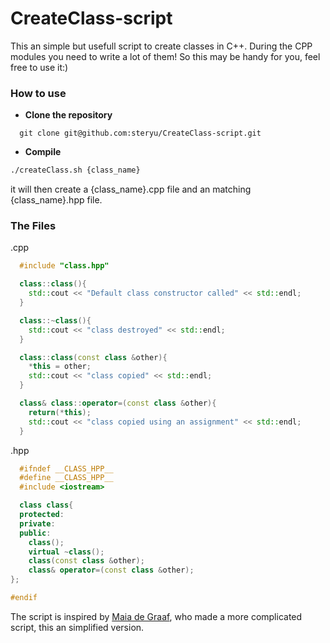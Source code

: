 # CreateClass-script

This an simple but usefull script to create classes in C++. 
During the CPP modules you need to write a lot of them! So this may be handy for you, feel free to use it:)

### **How to use**
- **Clone the repository**
```
  git clone git@github.com:steryu/CreateClass-script.git
```
- **Compile**
``` sh
./createClass.sh {class_name}
```
it will then create a {class_name}.cpp file and an matching {class_name}.hpp file.

### **The Files**

.cpp
``` cpp
  #include "class.hpp"

  class::class(){
    std::cout << "Default class constructor called" << std::endl;
  }

  class::~class(){
    std::cout << "class destroyed" << std::endl;
  }

  class::class(const class &other){
    *this = other;
    std::cout << "class copied" << std::endl;
  }

  class& class::operator=(const class &other){
    return(*this);
    std::cout << "class copied using an assignment" << std::endl;
  }
```
.hpp
``` cpp
  #ifndef __CLASS_HPP__
  #define __CLASS_HPP__
  #include <iostream>

  class class{
  protected:
  private:
  public:
    class();
    virtual ~class();
    class(const class &other);
    class& operator=(const class &other);
};

#endif
```

The script is inspired by [Maia de Graaf](https://github.com/maiadegraaf/42-Ultimate-Orthodox-Canonical-Class-Creator), who made a more complicated script, this an simplified version.
